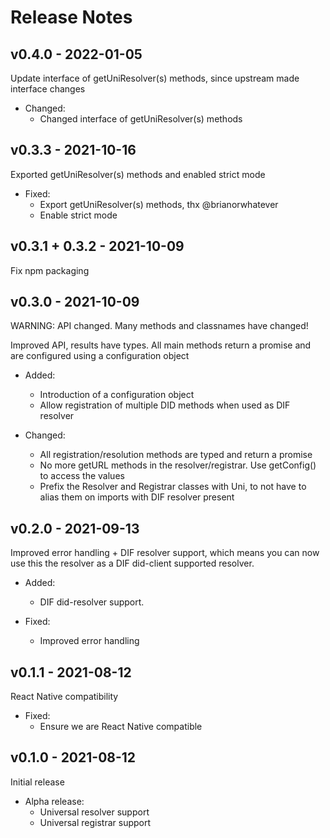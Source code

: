 # Release Notes
## v0.4.0 - 2022-01-05
Update interface of getUniResolver(s) methods, since upstream made interface changes

- Changed:
    * Changed interface of getUniResolver(s) methods

## v0.3.3 - 2021-10-16
Exported getUniResolver(s) methods and enabled strict mode

- Fixed:
    * Export getUniResolver(s) methods, thx @brianorwhatever
    * Enable strict mode

## v0.3.1 + 0.3.2 - 2021-10-09
Fix npm packaging

## v0.3.0 - 2021-10-09
WARNING: API changed. Many methods and classnames have changed!

Improved API, results have types. All main methods return a promise and are configured using a configuration object

- Added:
    * Introduction of a configuration object
    * Allow registration of multiple DID methods when used as DIF resolver

- Changed:
    * All registration/resolution methods are typed and return a promise
    * No more getURL methods in the resolver/registrar. Use getConfig() to access the values
    * Prefix the Resolver and Registrar classes with Uni, to not have to alias them on imports with DIF resolver present


## v0.2.0 - 2021-09-13
Improved error handling + DIF resolver support, which means you can now use this the resolver as a DIF did-client supported resolver.

- Added:
  * DIF did-resolver support.

- Fixed:
  * Improved error handling

## v0.1.1 - 2021-08-12
React Native compatibility

- Fixed:
  * Ensure we are React Native compatible

## v0.1.0 - 2021-08-12
Initial release

- Alpha release:
    * Universal resolver support
    * Universal registrar support

